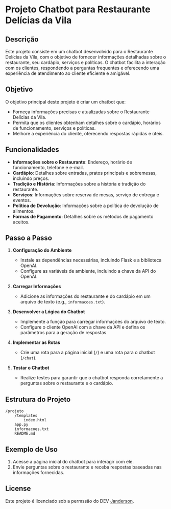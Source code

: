# Projeto Chatbot para Restaurante Delícias da Vila

## Descrição

Este projeto consiste em um chatbot desenvolvido para o Restaurante Delícias da Vila, com o objetivo de fornecer informações detalhadas sobre o restaurante, seu cardápio, serviços e políticas. O chatbot facilita a interação com os clientes, respondendo a perguntas frequentes e oferecendo uma experiência de atendimento ao cliente eficiente e amigável.

## Objetivo

O objetivo principal deste projeto é criar um chatbot que:
- Forneça informações precisas e atualizadas sobre o Restaurante Delícias da Vila.
- Permita que os clientes obtenham detalhes sobre o cardápio, horários de funcionamento, serviços e políticas.
- Melhore a experiência do cliente, oferecendo respostas rápidas e úteis.

## Funcionalidades

- **Informações sobre o Restaurante**: Endereço, horário de funcionamento, telefone e e-mail.
- **Cardápio**: Detalhes sobre entradas, pratos principais e sobremesas, incluindo preços.
- **Tradição e História**: Informações sobre a história e tradição do restaurante.
- **Serviços**: Informações sobre reserva de mesas, serviço de entrega e eventos.
- **Política de Devolução**: Informações sobre a política de devolução de alimentos.
- **Formas de Pagamento**: Detalhes sobre os métodos de pagamento aceitos.

## Passo a Passo

1. **Configuração do Ambiente**
   - Instale as dependências necessárias, incluindo Flask e a biblioteca OpenAI.
   - Configure as variáveis de ambiente, incluindo a chave da API do OpenAI.

2. **Carregar Informações**
   - Adicione as informações do restaurante e do cardápio em um arquivo de texto (e.g., `informacoes.txt`).

3. **Desenvolver a Lógica do Chatbot**
   - Implemente a função para carregar informações do arquivo de texto.
   - Configure o cliente OpenAI com a chave da API e defina os parâmetros para a geração de respostas.

4. **Implementar as Rotas**
   - Crie uma rota para a página inicial (`/`) e uma rota para o chatbot (`/chat`).

5. **Testar o Chatbot**
   - Realize testes para garantir que o chatbot responda corretamente a perguntas sobre o restaurante e o cardápio.

## Estrutura do Projeto

```
/projeto
    /templates
        index.html
    app.py
    informacoes.txt
    README.md
```

## Exemplo de Uso

1. Acesse a página inicial do chatbot para interagir com ele.
2. Envie perguntas sobre o restaurante e receba respostas baseadas nas informações fornecidas.

## License

Este projeto é licenciado sob a permssão do DEV [Janderson](https://github.com/jandersonsiqueira).